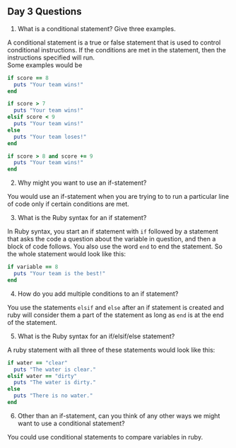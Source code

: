 ## Day 3 Questions

1. What is a conditional statement? Give three examples.

A conditional statement is a true or false statement that is used to control conditional instructions.  If the conditions are met in the statement, then the instructions specified will run.  
Some examples would be
```ruby
if score == 8
  puts "Your team wins!"
end

if score > 7
  puts "Your team wins!"
elsif score < 9
  puts "Your team wins!"
else
  puts "Your team loses!"
end

if score > 8 and score += 9
  puts "Your team wins!"
end
```
2. Why might you want to use an if-statement?  

You would use an if-statement when you are trying to to run a particular line of code only if certain conditions are met.

3. What is the Ruby syntax for an if statement?

In Ruby syntax, you start an if statement with `if` followed by a statement that asks the code a question about the variable in question, and then a block of code follows.  You also use the word `end` to end the statement.
So the whole statement would look like this:
```ruby
if variable == 8
  puts "Your team is the best!"
end
```
4. How do you add multiple conditions to an if statement?

You use the statements `elsif` and `else` after an if statement is created and ruby will consider them a part of the statement as long as `end` is at the end of the statement.

5. What is the Ruby syntax for an if/elsif/else statement?

A ruby statement with all three of these statements would look like this:

```ruby
if water == "clear"
  puts "The water is clear."
elsif water == "dirty"
  puts "The water is dirty."
else
  puts "There is no water."
end
```
6. Other than an if-statement, can you think of any other ways we might want to use a conditional statement?  

You could use conditional statements to compare variables in ruby.
